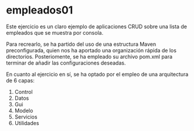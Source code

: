 # empleados01

Este ejercicio es un claro ejemplo de aplicaciones CRUD sobre una lista de empleados que se muestra por consola. 

Para recrearlo, se ha partido del uso de una estructura Maven preconfigurada, quien nos ha aportado una organización rápida de los directorios. Posteriomente, se ha empleado su archivo pom.xml para terminar de añadir las configuraciones deseadas.  

En cuanto al ejercicio en sí, se ha optado por el empleo de una arquitectura de 6 capas:
1. Control
2. Datos
3. Gui
4. Modelo 
5. Servicios
6. Utilidades
